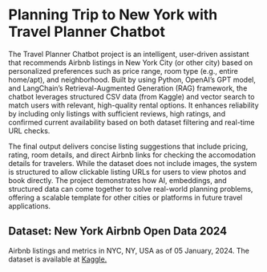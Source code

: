 # Planning Trip to New York with Travel Planner Chatbot

The Travel Planner Chatbot project is an intelligent, user-driven assistant that recommends Airbnb listings in New York City (or other city) based on personalized preferences such as price range, room type (e.g., entire home/apt), and neighborhood. Built by using Python, OpenAI’s GPT model, and LangChain’s Retrieval-Augmented Generation (RAG) framework, the chatbot leverages structured CSV data (from Kaggle) and vector search to match users with relevant, high-quality rental options. It enhances reliability by including only listings with sufficient reviews, high ratings, and confirmed current availability based on both dataset filtering and real-time URL checks.

The final output delivers concise listing suggestions that include pricing, rating, room details, and direct Airbnb links for checking the accomodation details for travelers. While the dataset does not include images, the system is structured to allow clickable listing URLs for users to view photos and book directly. The project demonstrates how AI, embeddings, and structured data can come together to solve real-world planning problems, offering a scalable template for other cities or platforms in future travel applications.

## Dataset: New York Airbnb Open Data 2024

Airbnb listings and metrics in NYC, NY, USA as of 05 January, 2024.  The dataset is available at [Kaggle.](https://www.kaggle.com/datasets/vrindakallu/new-york-dataset)
